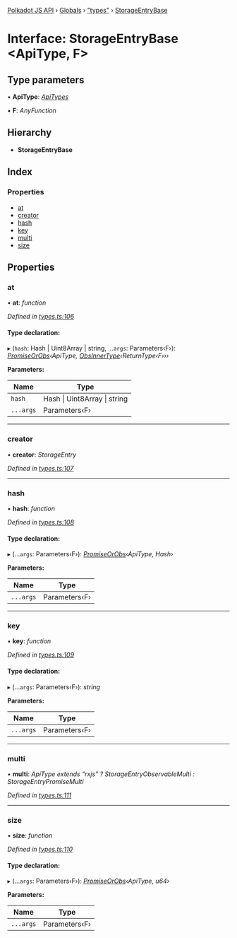 [Polkadot JS API](../README.md) › [Globals](../globals.md) › ["types"](../modules/_types_.md) › [StorageEntryBase](_types_.storageentrybase.md)

# Interface: StorageEntryBase <**ApiType, F**>

## Type parameters

▪ **ApiType**: *[ApiTypes](../modules/_types_.md#apitypes)*

▪ **F**: *AnyFunction*

## Hierarchy

* **StorageEntryBase**

## Index

### Properties

* [at](_types_.storageentrybase.md#at)
* [creator](_types_.storageentrybase.md#creator)
* [hash](_types_.storageentrybase.md#hash)
* [key](_types_.storageentrybase.md#key)
* [multi](_types_.storageentrybase.md#multi)
* [size](_types_.storageentrybase.md#size)

## Properties

###  at

• **at**: *function*

*Defined in [types.ts:106](https://github.com/polkadot-js/api/blob/16e0ea9315/packages/api/src/types.ts#L106)*

#### Type declaration:

▸ (`hash`: Hash | Uint8Array | string, ...`args`: Parameters‹F›): *[PromiseOrObs](../modules/_types_.md#promiseorobs)‹ApiType, [ObsInnerType](../modules/_types_.md#obsinnertype)‹ReturnType‹F›››*

**Parameters:**

Name | Type |
------ | ------ |
`hash` | Hash &#124; Uint8Array &#124; string |
`...args` | Parameters‹F› |

___

###  creator

• **creator**: *StorageEntry*

*Defined in [types.ts:107](https://github.com/polkadot-js/api/blob/16e0ea9315/packages/api/src/types.ts#L107)*

___

###  hash

• **hash**: *function*

*Defined in [types.ts:108](https://github.com/polkadot-js/api/blob/16e0ea9315/packages/api/src/types.ts#L108)*

#### Type declaration:

▸ (...`args`: Parameters‹F›): *[PromiseOrObs](../modules/_types_.md#promiseorobs)‹ApiType, Hash›*

**Parameters:**

Name | Type |
------ | ------ |
`...args` | Parameters‹F› |

___

###  key

• **key**: *function*

*Defined in [types.ts:109](https://github.com/polkadot-js/api/blob/16e0ea9315/packages/api/src/types.ts#L109)*

#### Type declaration:

▸ (...`args`: Parameters‹F›): *string*

**Parameters:**

Name | Type |
------ | ------ |
`...args` | Parameters‹F› |

___

###  multi

• **multi**: *ApiType extends "rxjs" ? StorageEntryObservableMulti : StorageEntryPromiseMulti*

*Defined in [types.ts:111](https://github.com/polkadot-js/api/blob/16e0ea9315/packages/api/src/types.ts#L111)*

___

###  size

• **size**: *function*

*Defined in [types.ts:110](https://github.com/polkadot-js/api/blob/16e0ea9315/packages/api/src/types.ts#L110)*

#### Type declaration:

▸ (...`args`: Parameters‹F›): *[PromiseOrObs](../modules/_types_.md#promiseorobs)‹ApiType, u64›*

**Parameters:**

Name | Type |
------ | ------ |
`...args` | Parameters‹F› |

